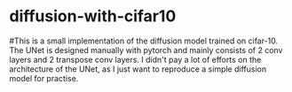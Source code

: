 # diffusion-with-cifar10
#This is a small implementation of the diffusion model trained on cifar-10. The UNet is designed manually with pytorch and mainly consists of 2 conv layers and 2 transpose conv layers. I didn't pay a lot of efforts on the architecture of the UNet, as I just want to reproduce a simple diffusion model for practise.
